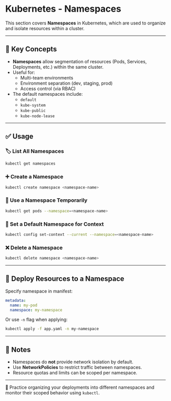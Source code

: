 # Kubernetes - Namespaces

This section covers **Namespaces** in Kubernetes, which are used to organize and isolate resources within a cluster.

---

## 🧠 Key Concepts

- **Namespaces** allow segmentation of resources (Pods, Services, Deployments, etc.) within the same cluster.
- Useful for:
  - Multi-team environments
  - Environment separation (dev, staging, prod)
  - Access control (via RBAC)
- The default namespaces include:
  - `default`
  - `kube-system`
  - `kube-public`
  - `kube-node-lease`

---

## ✅ Usage

### 🏷️ List All Namespaces
```bash
kubectl get namespaces
```

### ➕ Create a Namespace
```bash
kubectl create namespace <namespace-name>
```

### 🔁 Use a Namespace Temporarily
```bash
kubectl get pods --namespace=<namespace-name>
```

### 🔁 Set a Default Namespace for Context
```bash
kubectl config set-context --current --namespace=<namespace-name>
```

### ❌ Delete a Namespace
```bash
kubectl delete namespace <namespace-name>
```

---

## 🔧 Deploy Resources to a Namespace

Specify namespace in manifest:
```yaml
metadata:
  name: my-pod
  namespace: my-namespace
```

Or use `-n` flag when applying:
```bash
kubectl apply -f app.yaml -n my-namespace
```

---

## 📌 Notes

- Namespaces do **not** provide network isolation by default.
- Use **NetworkPolicies** to restrict traffic between namespaces.
- Resource quotas and limits can be scoped per namespace.

---

🧠 Practice organizing your deployments into different namespaces and monitor their scoped behavior using `kubectl`.

